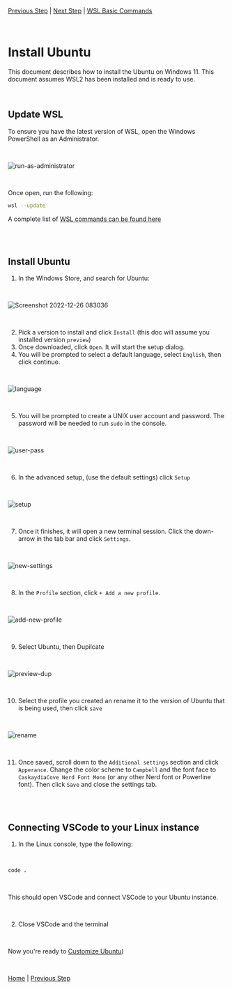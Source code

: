 [Previous Step](https://github.com/scott-knight/linux-on-windows-11/blob/main/configure-windows-terminal.md) | [Next Step](https://github.com/scott-knight/linux-on-windows-11/blob/main/customize-ubuntu.md) |  [WSL Basic Commands](https://learn.microsoft.com/en-us/windows/wsl/basic-commands)

<br/>

# Install Ubuntu

This document describes how to install the Ubuntu on Windows 11. This document assumes WSL2 has been installed and is ready to use.

<br/>

## Update WSL

To ensure you have the latest version of WSL, open the Windows PowerShell as an Administrator.

<br/>

![run-as-administrator](https://user-images.githubusercontent.com/516548/192077877-6748108f-fdd2-4c83-b0ba-3ac31224c9bf.png)

<br/>

Once open, run the following:

```sh
wsl --update
```

A complete list of [WSL commands can be found here](https://learn.microsoft.com/en-us/windows/wsl/basic-commands)

<br/><br/>

## Install Ubuntu

1. In the Windows Store, and search for Ubuntu:

<br/>

![Screenshot 2022-12-26 083036](https://user-images.githubusercontent.com/516548/209558996-6738c20f-d499-4721-a097-de07fa4d32e5.png)

<br/>

2. Pick a version to install and click `Install` (this doc will assume you installed version `preview`)
3. Once downloaded, click `Open`. It will start the setup dialog.
4. You will be prompted to select a default language, select `English`, then click continue.

<br/>

![language](https://user-images.githubusercontent.com/516548/209565740-a900ae4a-a9a8-410f-acf4-ca1bc2fa9671.png)

<br/>

5. You will be prompted to create a UNIX user account and password. The password will be needed to run `sudo` in the console.

<br/>

![user-pass](https://user-images.githubusercontent.com/516548/209565908-853e9a19-9bf3-4534-b27e-3d366565e0c6.png)

<br/>

6. In the advanced setup, (use the default settings) click `Setup`

<br/>

![setup](https://user-images.githubusercontent.com/516548/209565963-356d74e8-d865-4b6d-8bf7-99330428c91b.png)

<br/>

7. Once it finishes, it will open a new terminal session. Click the down-arrow in the tab bar and click `Settings`.

<br/>

![new-settings](https://user-images.githubusercontent.com/516548/192082679-8cc094a2-e920-4b00-943e-91a3e75ccb4b.png)

<br/>

8. In the `Profile` section, click `+ Add a new profile`.

<br/>

![add-new-profile](https://user-images.githubusercontent.com/516548/209566418-b7493c4f-efe2-4b06-8d33-80b7389e59e7.png)

<br/>

9. Select Ubuntu, then Dupilcate

<br/>

![preview-dup](https://user-images.githubusercontent.com/516548/209566532-dc959837-453d-4f54-845f-bc24c4057a5c.png)

<br/>

10. Select the profile you created an rename it to the version of Ubuntu that is being used, then click `save`

<br/>

![rename](https://user-images.githubusercontent.com/516548/209566740-3bc99dbe-8336-4476-909f-6fd6558f0102.png)

<br/>

11. Once saved, scroll down to the `Additional settings` section and click `Apperance`. Change the color scheme to `Campbell` and the font face to `CaskaydiaCove Nerd Font Mono` (or any other Nerd font or Powerline font). Then click `Save` and close the settings tab.

<br/><br/>

## Connecting VSCode to your Linux instance

1. In the Linux console, type the following:

<br/>

```sh
code .
```

<br/>

This should open VSCode and connect VSCode to your Ubuntu instance.

<br/>

2. Close VSCode and the terminal

<br/>

Now you're ready to [Customize Ubuntu](https://github.com/scott-knight/linux-on-windows-11/blob/main/customize-ubuntu.md))

<br/>

[Home](https://github.com/scott-knight/linux-on-windows-11) | [Previous Step](https://github.com/scott-knight/linux-on-windows-11/blob/main/configure-windows-terminal.md)
